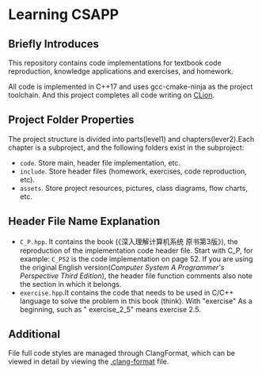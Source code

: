 # Learning CSAPP

## Briefly Introduces

This repository contains code implementations for textbook code reproduction, knowledge applications and exercises, and
homework.

All code is implemented in C++17 and uses gcc-cmake-ninja as the project toolchain. And this project completes all code
writing on [CLion](https://www.jetbrains.com/clion
).

## Project Folder Properties

The project structure is divided into parts(level1) and chapters(lever2).Each chapter is a subproject, and the following
folders exist in the subproject:

- `code`. Store main, header file implementation, etc.
- `include`. Store header files (homework, exercises, code reproduction, etc).
- `assets`. Store project resources, pictures, class diagrams, flow charts, etc.

## Header File Name Explanation

- `C_P.hpp`. It contains the book (《深入理解计算机系统 原书第3版》), the reproduction of the implementation code header
  file. Start with C_P, for example: `C_P52` is the code implementation on page 52. If you are using the original
  English version(*Computer System A Programmer's Perspective Third Edition*), the header file function comments also
  note the section in which it belongs.
- `exercise.hpp`.It contains the code that needs to be used in C/C++ language to solve the problem in this book (think).
  With "exercise" As a beginning, such as " exercise_2_5" means exercise 2.5.

## Additional

File full code styles are managed through ClangFormat, which can be viewed in detail by viewing
the [.clang-format](.clang-format) file.
